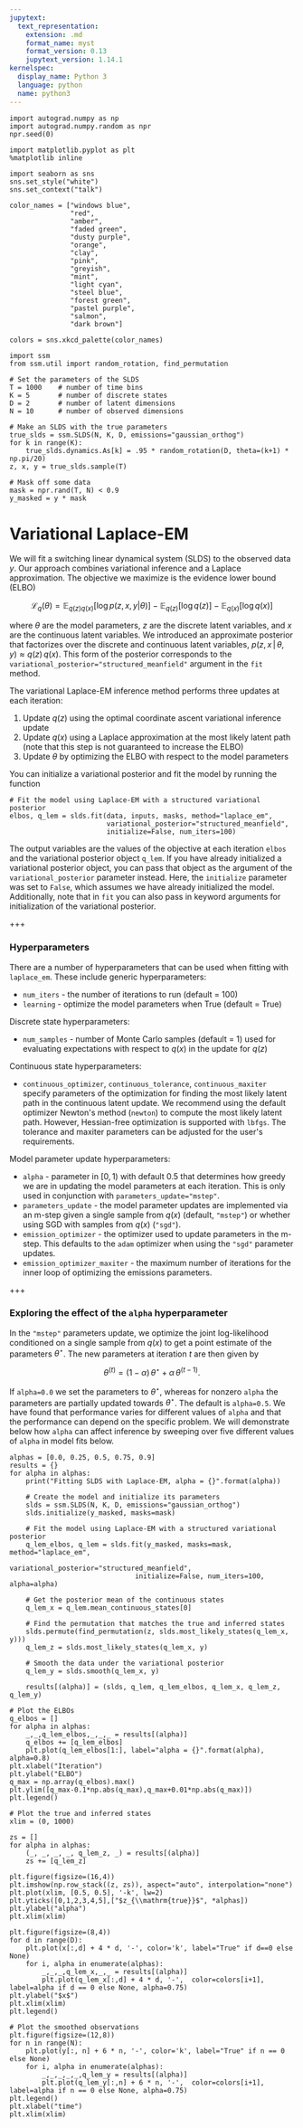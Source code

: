 ```yaml
---
jupytext:
  text_representation:
    extension: .md
    format_name: myst
    format_version: 0.13
    jupytext_version: 1.14.1
kernelspec:
  display_name: Python 3
  language: python
  name: python3
---
```


```{code-cell} ipython3
import autograd.numpy as np
import autograd.numpy.random as npr
npr.seed(0)

import matplotlib.pyplot as plt
%matplotlib inline

import seaborn as sns
sns.set_style("white")
sns.set_context("talk")

color_names = ["windows blue",
               "red",
               "amber",
               "faded green",
               "dusty purple",
               "orange",
               "clay",
               "pink",
               "greyish",
               "mint",
               "light cyan",
               "steel blue",
               "forest green",
               "pastel purple",
               "salmon",
               "dark brown"]

colors = sns.xkcd_palette(color_names)

import ssm
from ssm.util import random_rotation, find_permutation
```

```{code-cell} ipython3
# Set the parameters of the SLDS
T = 1000    # number of time bins
K = 5       # number of discrete states
D = 2       # number of latent dimensions
N = 10      # number of observed dimensions
```

```{code-cell} ipython3
# Make an SLDS with the true parameters
true_slds = ssm.SLDS(N, K, D, emissions="gaussian_orthog")
for k in range(K):
    true_slds.dynamics.As[k] = .95 * random_rotation(D, theta=(k+1) * np.pi/20)
z, x, y = true_slds.sample(T)

# Mask off some data
mask = npr.rand(T, N) < 0.9
y_masked = y * mask
```

# Variational Laplace-EM

We will fit a switching linear dynamical system (SLDS) to the observed data $y$. Our approach combines variational inference and a Laplace approximation. The objective we maximize is the evidence lower bound (ELBO)

$$ \mathcal{L}_q(\theta) = \mathbb{E}_{q(z) q(x)}[\log p(z,x,y|\theta)] - \mathbb{E}_{q(z)}[\log q(z)] - \mathbb{E}_{q(x)}[\log q(x)] $$

where $\theta$ are the model parameters, $z$ are the discrete latent variables, and $x$ are the continuous latent variables. We introduced an approximate posterior that factorizes over the discrete and continuous latent variables, $p(z, x \, | \, \theta, y) \approx q(z) \, q(x)$. This form of the posterior corresponds to the `variational_posterior="structured_meanfield"` argument in the `fit` method.

The variational Laplace-EM inference method performs three updates at each iteration:
1. Update $q(z)$ using the optimal coordinate ascent variational inference update
2. Update $q(x)$ using a Laplace approximation at the most likely latent path (note that this step is not guaranteed to increase the ELBO)
3. Update $\theta$ by optimizing the ELBO with respect to the model parameters

You can initialize a variational posterior and fit the model by running the function
```
# Fit the model using Laplace-EM with a structured variational posterior
elbos, q_lem = slds.fit(data, inputs, masks, method="laplace_em",
                        variational_posterior="structured_meanfield",
                        initialize=False, num_iters=100)
```
The output variables are the values of the objective at each iteration `elbos` and the variational posterior object `q_lem`. If you have already initialized a variational posterior object, you can pass that object as the argument of the `variational_posterior` parameter instead. Here, the `initialize` parameter was set to `False`, which assumes we have already initialized the model. Additionally, note that in `fit` you can also pass in keyword arguments for initialization of the variational posterior. 

+++

### Hyperparameters
There are a number of hyperparameters that can be used when fitting with `laplace_em`. These include generic hyperparameters:
- `num_iters` - the number of iterations to run (default = 100)
- `learning` - optimize the model parameters when True (default = True)
    
Discrete state hyperparameters:
- `num_samples` - number of Monte Carlo samples (default = 1) used for evaluating expectations with respect to $q(x)$ in the update for $q(z)$

Continuous state hyperparameters:
- `continuous_optimizer`, `continuous_tolerance`, `continuous_maxiter` specify parameters of the optimization for finding the most likely latent path in the continuous latent update. We recommend using the default optimizer Newton's method (`newton`) to compute the most likely latent path. However, Hessian-free optimization is supported with `lbfgs`. The tolerance and maxiter parameters can be adjusted for the user's requirements. 

Model parameter update hyperparameters:
- `alpha` - parameter in $[0,1)$ with default $0.5$ that determines how greedy we are in updating the model parameters at each iteration. This is only used in conjunction with `parameters_update="mstep"`. 
- `parameters_update` - the model parameter updates are implemented via an m-step given a single sample from $q(x)$ (default, `"mstep"`) or whether using SGD with samples from $q(x)$ (`"sgd"`).
- `emission_optimizer` - the optimizer used to update parameters in the m-step. This defaults to the `adam` optimizer when using the `"sgd"` parameter updates. 
- `emission_optimizer_maxiter` - the maximum number of iterations for the inner loop of optimizing the emissions parameters. 

+++

### Exploring the effect of the `alpha` hyperparameter

In the `"mstep"` parameters update, we optimize the joint log-likelihood conditioned on a single sample from $q(x)$ to get a point estimate of the parameters $\theta^\star$. The new parameters at iteration $t$ are then given by

$$ \theta^{(t)} = (1 - \alpha) \, \theta^\star + \alpha \, \theta^{(t-1)}. $$

If `alpha=0.0` we set the parameters to $\theta^\star$, whereas for nonzero `alpha` the parameters are partially updated towards $\theta^\star$. The default is `alpha=0.5`. We have found that performance varies for different values of `alpha` and that the performance can depend on the specific problem. We will demonstrate below how `alpha` can affect inference by sweeping over five different values of `alpha` in model fits below.

```{code-cell} ipython3
alphas = [0.0, 0.25, 0.5, 0.75, 0.9]
results = {}
for alpha in alphas:
    print("Fitting SLDS with Laplace-EM, alpha = {}".format(alpha))

    # Create the model and initialize its parameters
    slds = ssm.SLDS(N, K, D, emissions="gaussian_orthog")
    slds.initialize(y_masked, masks=mask)

    # Fit the model using Laplace-EM with a structured variational posterior
    q_lem_elbos, q_lem = slds.fit(y_masked, masks=mask, method="laplace_em",
                               variational_posterior="structured_meanfield",
                               initialize=False, num_iters=100, alpha=alpha)

    # Get the posterior mean of the continuous states
    q_lem_x = q_lem.mean_continuous_states[0]

    # Find the permutation that matches the true and inferred states
    slds.permute(find_permutation(z, slds.most_likely_states(q_lem_x, y)))
    q_lem_z = slds.most_likely_states(q_lem_x, y)

    # Smooth the data under the variational posterior
    q_lem_y = slds.smooth(q_lem_x, y)

    results[(alpha)] = (slds, q_lem, q_lem_elbos, q_lem_x, q_lem_z, q_lem_y)
```

```{code-cell} ipython3
# Plot the ELBOs
q_elbos = []
for alpha in alphas:
    _,_,q_lem_elbos,_,_,_ = results[(alpha)]
    q_elbos += [q_lem_elbos]
    plt.plot(q_lem_elbos[1:], label="alpha = {}".format(alpha), alpha=0.8)
plt.xlabel("Iteration")
plt.ylabel("ELBO")
q_max = np.array(q_elbos).max()
plt.ylim([q_max-0.1*np.abs(q_max),q_max+0.01*np.abs(q_max)])
plt.legend()
```

```{code-cell} ipython3
# Plot the true and inferred states
xlim = (0, 1000)

zs = []
for alpha in alphas:
    (_, _, _, _, q_lem_z, _) = results[(alpha)]
    zs += [q_lem_z]
    
plt.figure(figsize=(16,4))
plt.imshow(np.row_stack((z, zs)), aspect="auto", interpolation="none")
plt.plot(xlim, [0.5, 0.5], '-k', lw=2)
plt.yticks([0,1,2,3,4,5],["$z_{\\mathrm{true}}$", *alphas])
plt.ylabel("alpha")
plt.xlim(xlim)
```

```{code-cell} ipython3
plt.figure(figsize=(8,4))
for d in range(D):
    plt.plot(x[:,d] + 4 * d, '-', color='k', label="True" if d==0 else None)
    for i, alpha in enumerate(alphas):
        _,_,_,q_lem_x,_,_ = results[(alpha)]
        plt.plot(q_lem_x[:,d] + 4 * d, '-',  color=colors[i+1], label=alpha if d == 0 else None, alpha=0.75)
plt.ylabel("$x$")
plt.xlim(xlim)
plt.legend()
```

```{code-cell} ipython3
# Plot the smoothed observations
plt.figure(figsize=(12,8))
for n in range(N):
    plt.plot(y[:, n] + 6 * n, '-', color='k', label="True" if n == 0 else None)
    for i, alpha in enumerate(alphas):
        _,_,_,_,_,q_lem_y = results[(alpha)]
        plt.plot(q_lem_y[:,n] + 6 * n, '-',  color=colors[i+1], label=alpha if n == 0 else None, alpha=0.75)
plt.legend()
plt.xlabel("time")
plt.xlim(xlim)
```

```{code-cell} ipython3

```
